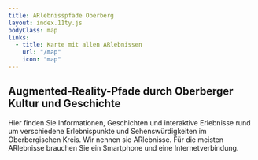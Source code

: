 ```yaml
---
title: ARlebnisspfade Oberberg
layout: index.11ty.js
bodyClass: map
links:
  - title: Karte mit allen ARlebnissen
    url: "/map"
    icon: "map"
---
```


## Augmented-Reality-Pfade durch Oberberger Kultur und Geschichte

Hier finden Sie Informationen, Geschichten und interaktive Erlebnisse rund um verschiedene Erlebnispunkte und Sehenswürdigkeiten im Oberbergischen Kreis. Wir nennen sie ARlebnisse. Für die meisten ARlebnisse brauchen Sie ein Smartphone und eine Internetverbindung.